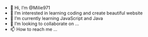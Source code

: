 - 👋 Hi, I’m @Milie971
- 👀 I’m interested in learning coding and create beautiful website
- 🌱 I’m currently learning JavaScript and Java
- 💞️ I’m looking to collaborate on ...
- 📫 How to reach me ...

<!---
Milie971/Milie971 is a ✨ special ✨ repository because its `README.md` (this file) appears on your GitHub profile.
You can click the Preview link to take a look at your changes.
--->
